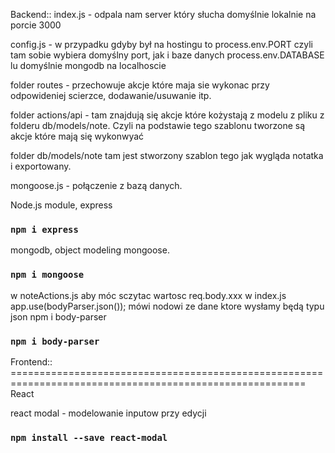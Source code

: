 Backend::
index.js - odpala nam server który słucha domyślnie lokalnie na porcie 3000

config.js - w przypadku gdyby był na hostingu to process.env.PORT czyli tam sobie wybiera domyślny port, jak i baze danych process.env.DATABASE lu domyślnie mongodb na localhoscie

folder routes - przechowuje akcje które maja sie wykonac przy odpowideniej scierzce, dodawanie/usuwanie itp.

folder actions/api - tam znajdują się akcje które kożystają z modelu z pliku z folderu db/models/note. Czyli na podstawie tego szablonu tworzone są akcje które mają się wykonwyać

folder db/models/note tam jest stworzony szablon tego jak wygląda notatka i exportowany.

mongoose.js - połączenie z bazą danych.

Node.js module, express

### `npm i express`

mongodb, object modeling mongoose.

### `npm i mongoose`

w noteActions.js aby móc sczytac wartosc req.body.xxx
w index.js app.use(bodyParser.json()); mówi nodowi ze dane ktore wysłamy będą typu json
npm i body-parser

### `npm i body-parser`

Frontend:: =========================================================================================================
React

react modal - modelowanie inputow przy edycji

### `npm install --save react-modal`
